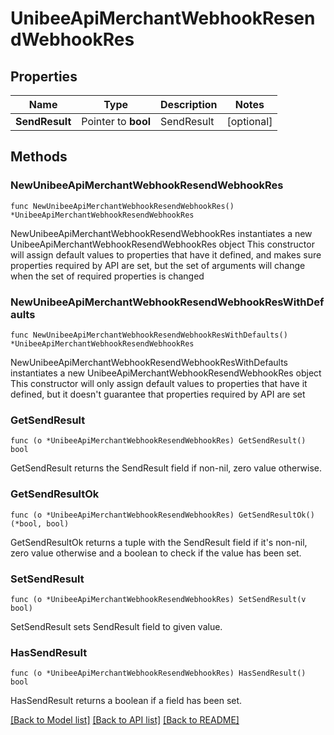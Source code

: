 # UnibeeApiMerchantWebhookResendWebhookRes

## Properties

Name | Type | Description | Notes
------------ | ------------- | ------------- | -------------
**SendResult** | Pointer to **bool** | SendResult | [optional] 

## Methods

### NewUnibeeApiMerchantWebhookResendWebhookRes

`func NewUnibeeApiMerchantWebhookResendWebhookRes() *UnibeeApiMerchantWebhookResendWebhookRes`

NewUnibeeApiMerchantWebhookResendWebhookRes instantiates a new UnibeeApiMerchantWebhookResendWebhookRes object
This constructor will assign default values to properties that have it defined,
and makes sure properties required by API are set, but the set of arguments
will change when the set of required properties is changed

### NewUnibeeApiMerchantWebhookResendWebhookResWithDefaults

`func NewUnibeeApiMerchantWebhookResendWebhookResWithDefaults() *UnibeeApiMerchantWebhookResendWebhookRes`

NewUnibeeApiMerchantWebhookResendWebhookResWithDefaults instantiates a new UnibeeApiMerchantWebhookResendWebhookRes object
This constructor will only assign default values to properties that have it defined,
but it doesn't guarantee that properties required by API are set

### GetSendResult

`func (o *UnibeeApiMerchantWebhookResendWebhookRes) GetSendResult() bool`

GetSendResult returns the SendResult field if non-nil, zero value otherwise.

### GetSendResultOk

`func (o *UnibeeApiMerchantWebhookResendWebhookRes) GetSendResultOk() (*bool, bool)`

GetSendResultOk returns a tuple with the SendResult field if it's non-nil, zero value otherwise
and a boolean to check if the value has been set.

### SetSendResult

`func (o *UnibeeApiMerchantWebhookResendWebhookRes) SetSendResult(v bool)`

SetSendResult sets SendResult field to given value.

### HasSendResult

`func (o *UnibeeApiMerchantWebhookResendWebhookRes) HasSendResult() bool`

HasSendResult returns a boolean if a field has been set.


[[Back to Model list]](../README.md#documentation-for-models) [[Back to API list]](../README.md#documentation-for-api-endpoints) [[Back to README]](../README.md)


